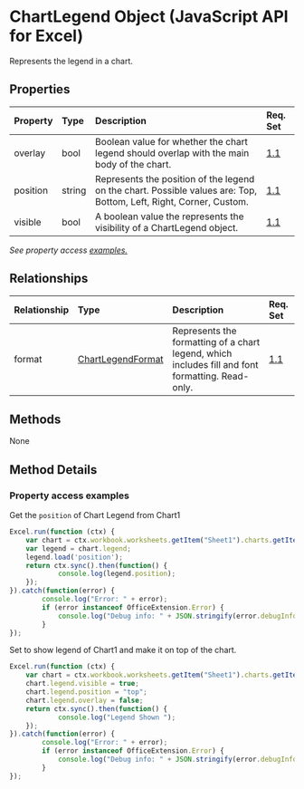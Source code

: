 # ChartLegend Object (JavaScript API for Excel)

Represents the legend in a chart.

## Properties

| Property	   | Type	|Description| Req. Set|
|:---------------|:--------|:----------|:----|
|overlay|bool|Boolean value for whether the chart legend should overlap with the main body of the chart.|[1.1](../requirement-sets/excel-api-requirement-sets.md)|
|position|string|Represents the position of the legend on the chart. Possible values are: Top, Bottom, Left, Right, Corner, Custom.|[1.1](../requirement-sets/excel-api-requirement-sets.md)|
|visible|bool|A boolean value the represents the visibility of a ChartLegend object.|[1.1](../requirement-sets/excel-api-requirement-sets.md)|

_See property access [examples.](#property-access-examples)_

## Relationships
| Relationship | Type	|Description| Req. Set|
|:---------------|:--------|:----------|:----|
|format|[ChartLegendFormat](chartlegendformat.md)|Represents the formatting of a chart legend, which includes fill and font formatting. Read-only.|[1.1](../requirement-sets/excel-api-requirement-sets.md)|

## Methods
None


## Method Details

### Property access examples

Get the `position` of Chart Legend from Chart1

```js
Excel.run(function (ctx) { 
	var chart = ctx.workbook.worksheets.getItem("Sheet1").charts.getItem("Chart1");	
	var legend = chart.legend;
	legend.load('position');
	return ctx.sync().then(function() {
			console.log(legend.position);
	});
}).catch(function(error) {
		console.log("Error: " + error);
		if (error instanceof OfficeExtension.Error) {
			console.log("Debug info: " + JSON.stringify(error.debugInfo));
		}
});
```

Set to show legend of Chart1 and make it on top of the chart.

```js
Excel.run(function (ctx) { 
	var chart = ctx.workbook.worksheets.getItem("Sheet1").charts.getItem("Chart1");	
	chart.legend.visible = true;
	chart.legend.position = "top"; 
	chart.legend.overlay = false; 
	return ctx.sync().then(function() {
			console.log("Legend Shown ");
	});
}).catch(function(error) {
		console.log("Error: " + error);
		if (error instanceof OfficeExtension.Error) {
			console.log("Debug info: " + JSON.stringify(error.debugInfo));
		}
});
``` 
